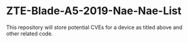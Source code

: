 # ZTE-Blade-A5-2019-Nae-Nae-List
This repository will store potential CVEs for a device as titled above and other related code.
